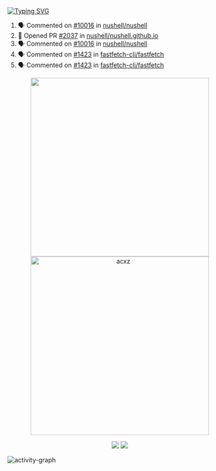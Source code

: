 [![Typing SVG](https://readme-typing-svg.herokuapp.com?size=16&color=AFFFA3&multiline=true&height=75&lines=contributing+to+robotics%2Fae%2Fml%2Fgpu;packaging+it+for+archlinux;ricer)](https://git.io/typing-svg)

<!--START_SECTION:activity-->
1. 🗣 Commented on [#10016](https://github.com/nushell/nushell/issues/10016#issuecomment-3276519105) in [nushell/nushell](https://github.com/nushell/nushell)
2. 💪 Opened PR [#2037](undefined) in [nushell/nushell.github.io](https://github.com/nushell/nushell.github.io)
3. 🗣 Commented on [#10016](https://github.com/nushell/nushell/issues/10016#issuecomment-3276519105) in [nushell/nushell](https://github.com/nushell/nushell)
4. 🗣 Commented on [#1423](https://github.com/fastfetch-cli/fastfetch/issues/1423#issuecomment-2510380358) in [fastfetch-cli/fastfetch](https://github.com/fastfetch-cli/fastfetch)
5. 🗣 Commented on [#1423](https://github.com/fastfetch-cli/fastfetch/issues/1423#issuecomment-2510378906) in [fastfetch-cli/fastfetch](https://github.com/fastfetch-cli/fastfetch)
<!--END_SECTION:activity-->

<p align="center">
  <img width="400em" src=https://github-readme-stats.vercel.app/api?username=acxz&include_all_commits=true&show_icons=true />
  <img width="400em" src="https://github-readme-streak-stats.herokuapp.com/?user=acxz&" alt="acxz" />
</p>

<p align="center">
  <img src=https://github-readme-stats.vercel.app/api/top-langs/?username=acxz&layout=compact />
  <img src=https://github-profile-trophy.vercel.app/?username=acxz&row=2&column=4 />
</p>

![activity-graph](https://github-readme-activity-graph.vercel.app/graph?username=acxz&bg_color=053c4a&color=ffffff&line=76c533&point=8f2fe1&area=true&hide_border=true&hide_title=true)
